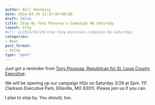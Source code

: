 ```yaml
---
author: Bill Hennessy
date: 2014-03-26 11:37:07+00:00
draft: false
title: Stop By Tony Pousosa's Campaign HQ Saturday
layout: blog
#url: e/2014/03/26/stop-tony-pousosas-campaign-hq-saturday/
categories:
- News
post_format:
- Aside
type: "post"
---
```


Just got a reminder from [Tony Pousosa, Republican for St. Louis County Executive](https://hennessysview.com/2014/03/25/tony-pousosa-county-executive/):

We will be opening up our campaign HQs on Saturday 3/29 at 5pm. 111 Clarkson Executive Park, Ellisville, MO 63011. Please join us if you can.



I plan to stop by. You should, too.
